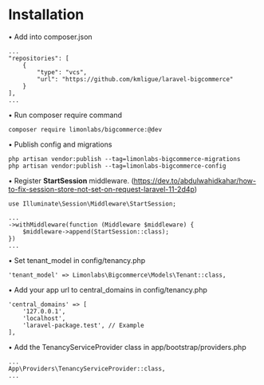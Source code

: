 # Installation
&bullet; Add into composer.json
```
...
"repositories": [
    {
        "type": "vcs",
        "url": "https://github.com/kmligue/laravel-bigcommerce"
    }
],
...
```
&bullet; Run composer require command
```
composer require limonlabs/bigcommerce:@dev
```
&bullet; Publish config and migrations
```
php artisan vendor:publish --tag=limonlabs-bigcommerce-migrations
php artisan vendor:publish --tag=limonlabs-bigcommerce-config
```
&bullet; Register **StartSession** middleware. (https://dev.to/abdulwahidkahar/how-to-fix-session-store-not-set-on-request-laravel-11-2d4p)
```
use Illuminate\Session\Middleware\StartSession;

...
->withMiddleware(function (Middleware $middleware) {
    $middleware->append(StartSession::class);
})
...
```
&bullet; Set tenant_model in config/tenancy.php
```
'tenant_model' => Limonlabs\Bigcommerce\Models\Tenant::class,
```
&bullet; Add your app url to central_domains in config/tenancy.php
```
'central_domains' => [
    '127.0.0.1',
    'localhost',
    'laravel-package.test', // Example
],
```
&bullet; Add the TenancyServiceProvider class in app/bootstrap/providers.php
```
...
App\Providers\TenancyServiceProvider::class,
...
```
